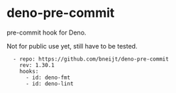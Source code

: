 # deno-pre-commit

pre-commit hook for Deno.

Not for public use yet, still have to be tested.

```
  - repo: https://github.com/bneijt/deno-pre-commit
    rev: 1.30.1
    hooks:
      - id: deno-fmt
      - id: deno-lint
```
